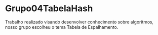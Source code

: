 # Grupo04TabelaHash
Trabalho realizado visando desenvolver conhecimento sobre algoritmos, nosso grupo escolheu o tema Tabela de Espalhamento.
